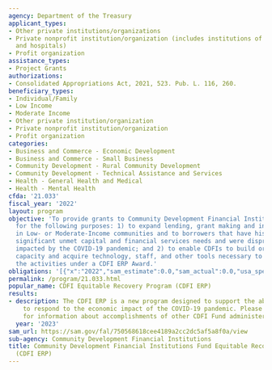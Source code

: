 ```yaml
---
agency: Department of the Treasury
applicant_types:
- Other private institutions/organizations
- Private nonprofit institution/organization (includes institutions of higher education
  and hospitals)
- Profit organization
assistance_types:
- Project Grants
authorizations:
- Consolidated Appropriations Act, 2021, 523. Pub. L. 116, 260.
beneficiary_types:
- Individual/Family
- Low Income
- Moderate Income
- Other private institution/organization
- Private nonprofit institution/organization
- Profit organization
categories:
- Business and Commerce - Economic Development
- Business and Commerce - Small Business
- Community Development - Rural Community Development
- Community Development - Technical Assistance and Services
- Health - General Health and Medical
- Health - Mental Health
cfda: '21.033'
fiscal_year: '2022'
layout: program
objective: 'To provide grants to Community Development Financial Institutions (CDFIs)
  for the following purposes: 1) to expand lending, grant making and investment activities
  in Low- or Moderate-Income communities and to borrowers that have historically experienced
  significant unmet capital and financial services needs and were disproportionately
  impacted by the COVID-19 pandemic; and 2) to enable CDFIs to build organizational
  capacity and acquire technology, staff, and other tools necessary to accomplish
  the activities under a CDFI ERP Award.'
obligations: '[{"x":"2022","sam_estimate":0.0,"sam_actual":0.0,"usa_spending_actual":0.0},{"x":"2023","sam_estimate":1738718246.0,"sam_actual":0.0,"usa_spending_actual":1738718246.0},{"x":"2024","sam_estimate":0.0,"sam_actual":0.0,"usa_spending_actual":0.0}]'
permalink: /program/21.033.html
popular_name: CDFI Equitable Recovery Program (CDFI ERP)
results:
- description: The CDFI ERP is a new program designed to support the ability of CDFIs
    to respond to the economic impact of the COVID-19 pandemic. Please visit www.cdfifund.gov
    for information about accomplishments of other CDFI Fund administered Programs.
  year: '2023'
sam_url: https://sam.gov/fal/750568618cee4189a2cc2dc5af5a8f0a/view
sub-agency: Community Development Financial Institutions
title: Community Development Financial Institutions Fund Equitable Recovery Program
  (CDFI ERP)
---
```

